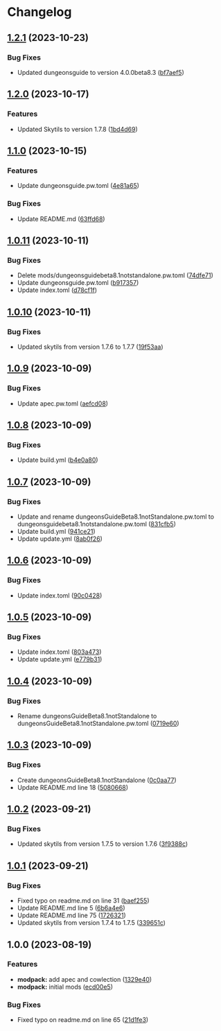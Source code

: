 # Changelog

## [1.2.1](https://github.com/mrkeww/all-skyblock/compare/v1.2.0...v1.2.1) (2023-10-23)


### Bug Fixes

* Updated dungeonsguide to version 4.0.0beta8.3 ([bf7aef5](https://github.com/mrkeww/all-skyblock/commit/bf7aef5d4ee38ea2aa6d26e1e64bd6fc82b3d2d4))

## [1.2.0](https://github.com/mrkeww/all-skyblock/compare/v1.1.0...v1.2.0) (2023-10-17)


### Features

* Updated Skytils to version 1.7.8 ([1bd4d69](https://github.com/mrkeww/all-skyblock/commit/1bd4d6936bb0bc9a77c31a454916a12f43412b57))

## [1.1.0](https://github.com/mrkeww/all-skyblock/compare/v1.0.11...v1.1.0) (2023-10-15)


### Features

* Update dungeonsguide.pw.toml ([4e81a65](https://github.com/mrkeww/all-skyblock/commit/4e81a65e427af0d0f9f5ad89ee183db26117f51f))


### Bug Fixes

* Update README.md ([63ffd68](https://github.com/mrkeww/all-skyblock/commit/63ffd689908dd34209441ac61ccbe3bcbac3209f))

## [1.0.11](https://github.com/mrkeww/all-skyblock/compare/v1.0.10...v1.0.11) (2023-10-11)


### Bug Fixes

* Delete mods/dungeonsguidebeta8.1notstandalone.pw.toml ([74dfe71](https://github.com/mrkeww/all-skyblock/commit/74dfe713fee443be86a8fb0b34bd3ace29974a8e))
* Update dungeonsguide.pw.toml ([b917357](https://github.com/mrkeww/all-skyblock/commit/b917357f752a9dde3169612431cdf9a073fc01b4))
* Update index.toml ([d78cf1f](https://github.com/mrkeww/all-skyblock/commit/d78cf1f339cad8ca0096599ba923ec1a728b7dc3))

## [1.0.10](https://github.com/mrkeww/all-skyblock/compare/v1.0.9...v1.0.10) (2023-10-11)


### Bug Fixes

* Updated skytils from version 1.7.6 to 1.7.7 ([19f53aa](https://github.com/mrkeww/all-skyblock/commit/19f53aac4412b01e1a93d2ba6cc3749cecf465d5))

## [1.0.9](https://github.com/mrkeww/all-skyblock/compare/v1.0.8...v1.0.9) (2023-10-09)


### Bug Fixes

* Update apec.pw.toml ([aefcd08](https://github.com/mrkeww/all-skyblock/commit/aefcd0840f301e93dae1db7ec2ccbc0f29fb39be))

## [1.0.8](https://github.com/mrkeww/all-skyblock/compare/v1.0.7...v1.0.8) (2023-10-09)


### Bug Fixes

* Update build.yml ([b4e0a80](https://github.com/mrkeww/all-skyblock/commit/b4e0a80ad6a6ed68e610072a75260671ee5c5b4c))

## [1.0.7](https://github.com/mrkeww/all-skyblock/compare/v1.0.6...v1.0.7) (2023-10-09)


### Bug Fixes

* Update and rename dungeonsGuideBeta8.1notStandalone.pw.toml to dungeonsguidebeta8.1notstandalone.pw.toml ([831cfb5](https://github.com/mrkeww/all-skyblock/commit/831cfb5365acd09d59966c58030c32ae844c26ed))
* Update build.yml ([941ce21](https://github.com/mrkeww/all-skyblock/commit/941ce210afe0b9bdca4078cd012cd3e89fcc8857))
* Update update.yml ([8ab0f26](https://github.com/mrkeww/all-skyblock/commit/8ab0f26c243f87454817bb1c29c53b1061fb6e00))

## [1.0.6](https://github.com/mrkeww/all-skyblock/compare/v1.0.5...v1.0.6) (2023-10-09)


### Bug Fixes

* Update index.toml ([90c0428](https://github.com/mrkeww/all-skyblock/commit/90c042863e70450a8d6d65661585603a77f46ee4))

## [1.0.5](https://github.com/mrkeww/all-skyblock/compare/v1.0.4...v1.0.5) (2023-10-09)


### Bug Fixes

* Update index.toml ([803a473](https://github.com/mrkeww/all-skyblock/commit/803a4730284718fa475f368bd2691eeedd126143))
* Update update.yml ([e779b31](https://github.com/mrkeww/all-skyblock/commit/e779b311d554cfb29ade99b12a273a12b88c626d))

## [1.0.4](https://github.com/mrkeww/all-skyblock/compare/v1.0.3...v1.0.4) (2023-10-09)


### Bug Fixes

* Rename dungeonsGuideBeta8.1notStandalone to dungeonsGuideBeta8.1notStandalone.pw.toml ([0719e60](https://github.com/mrkeww/all-skyblock/commit/0719e6043ee46b4dfcd11d4e9de9d110ad0a8b82))

## [1.0.3](https://github.com/mrkeww/all-skyblock/compare/v1.0.2...v1.0.3) (2023-10-09)


### Bug Fixes

* Create dungeonsGuideBeta8.1notStandalone ([0c0aa77](https://github.com/mrkeww/all-skyblock/commit/0c0aa77e7b044c5bc5b27807bc22719b1197583d))
* Update README.md line 18 ([5080668](https://github.com/mrkeww/all-skyblock/commit/5080668120307d049ece1def32b7da6cb42292c5))

## [1.0.2](https://github.com/mrkeww/all-skyblock/compare/v1.0.1...v1.0.2) (2023-09-21)


### Bug Fixes

* Updated skytils from version 1.7.5 to version 1.7.6 ([3f9388c](https://github.com/mrkeww/all-skyblock/commit/3f9388c73ebc821e12eb6c7f6cd2cbd568d42772))

## [1.0.1](https://github.com/mrkeww/all-skyblock/compare/v1.0.0...v1.0.1) (2023-09-21)


### Bug Fixes

* Fixed typo on readme.md on line 31 ([baef255](https://github.com/mrkeww/all-skyblock/commit/baef2554b31e6462a6c90c1776f2d6009617a101))
* Update README.md line 5 ([6b6a4e6](https://github.com/mrkeww/all-skyblock/commit/6b6a4e6c42a0c91699da417d9df5830653ea7c94))
* Update README.md line 75 ([1726321](https://github.com/mrkeww/all-skyblock/commit/1726321daeb41b7578bb6cfe514e2f25c6176a74))
* Updated skytils from version 1.7.4 to 1.7.5 ([339651c](https://github.com/mrkeww/all-skyblock/commit/339651c82b74689e5e88d1843c4494890eb1ff3c))

## 1.0.0 (2023-08-19)


### Features

* **modpack:** add apec and cowlection ([1329e40](https://github.com/jh-devv/all-skyblock/commit/1329e40968fdefe5bb136ead7c0366149487fba4))
* **modpack:** initial mods ([ecd00e5](https://github.com/jh-devv/all-skyblock/commit/ecd00e54c6bb57ed2936321fb1993b692a3d01c0))


### Bug Fixes

* Fixed typo on readme.md on line 65 ([21d1fe3](https://github.com/jh-devv/all-skyblock/commit/21d1fe30790156ef2fe885143611b2ba62fa79cb))
